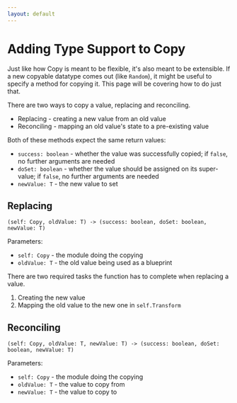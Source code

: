 ```yaml
---
layout: default
---
```

# Adding Type Support to Copy

Just like how Copy is meant to be flexible, it's also meant to be extensible. If a new copyable datatype comes out (like `Random`), it might be useful to specify a method for copying it. This page will be covering how to do just that.

There are two ways to copy a value, replacing and reconciling.

* Replacing - creating a new value from an old value
* Reconciling - mapping an old value's state to a pre-existing value

Both of these methods expect the same return values:

* `success: boolean` - whether the value was successfully copied; if `false`, no further arguments are needed
* `doSet: boolean` - whether the value should be assigned on its super-value; if `false`, no further arguments are needed
* `newValue: T` - the new value to set

## Replacing

`(self: Copy, oldValue: T) -> (success: boolean, doSet: boolean, newValue: T)`

Parameters:

* `self: Copy` - the module doing the copying
* `oldValue: T` - the old value being used as a blueprint

There are two required tasks the function has to complete when replacing a value.

1. Creating the new value
2. Mapping the old value to the new one in `self.Transform`

## Reconciling

`(self: Copy, oldValue: T, newValue: T) -> (success: boolean, doSet: boolean, newValue: T)`

Parameters:

* `self: Copy` - the module doing the copying
* `oldValue: T` - the value to copy from
* `newValue: T` - the value to copy to
